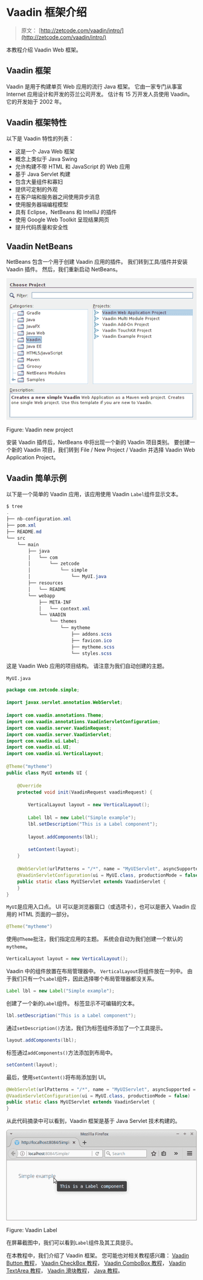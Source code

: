 # Vaadin 框架介绍

> 原文： [http://zetcode.com/vaadin/intro/](http://zetcode.com/vaadin/intro/)

本教程介绍 Vaadin Web 框架。

## Vaadin 框架

Vaadin 是用于构建单页 Web 应用的流行 Java 框架。 它由一家专门从事富 Internet 应用设计和开发的芬兰公司开发。 估计有 15 万开发人员使用 Vaadin。 它的开发始于 2002 年。

## Vaadin 框架特性

以下是 Vaadin 特性的列表：

*   这是一个 Java Web 框架
*   概念上类似于 Java Swing
*   允许构建不带 HTML 和 JavaScript 的 Web 应用
*   基于 Java Servlet 构建
*   包含大量组件和寡妇
*   提供可定制的外观
*   在客户端和服务器之间使用异步消息
*   使用服务器端编程模型
*   具有 Eclipse，NetBeans 和 IntelliJ 的插件
*   使用 Google Web Toolkit 呈现结果网页
*   提升代码质量和安全性

## Vaadin NetBeans

NetBeans 包含一个用于创建 Vaadin 应用的插件。 我们转到工具/插件并安装 Vaadin 插件。 然后，我们重新启动 NetBeans。

![Vaadin new project](img/0e5f0468ec8ecc1365343248f00897a9.jpg)

Figure: Vaadin new project

安装 Vaadin 插件后，NetBeans 中将出现一个新的 Vaadin 项目类别。 要创建一个新的 Vaadin 项目，我们转到 File / New Project / Vaadin 并选择 Vaadin Web Application Project。

## Vaadin 简单示例

以下是一个简单的 Vaadin 应用，该应用使用 Vaadin `Label`组件显示文本。

```java
$ tree
.
├── nb-configuration.xml
├── pom.xml
├── README.md
└── src
    └── main
        ├── java
        │   └── com
        │       └── zetcode
        │           └── simple
        │               └── MyUI.java
        ├── resources
        │   └── README
        └── webapp
            ├── META-INF
            │   └── context.xml
            └── VAADIN
                └── themes
                    └── mytheme
                        ├── addons.scss
                        ├── favicon.ico
                        ├── mytheme.scss
                        └── styles.scss

```

这是 Vaadin Web 应用的项目结构。 请注意为我们自动创建的主题。

`MyUI.java`

```java
package com.zetcode.simple;

import javax.servlet.annotation.WebServlet;

import com.vaadin.annotations.Theme;
import com.vaadin.annotations.VaadinServletConfiguration;
import com.vaadin.server.VaadinRequest;
import com.vaadin.server.VaadinServlet;
import com.vaadin.ui.Label;
import com.vaadin.ui.UI;
import com.vaadin.ui.VerticalLayout;

@Theme("mytheme")
public class MyUI extends UI {

    @Override
    protected void init(VaadinRequest vaadinRequest) {

        VerticalLayout layout = new VerticalLayout();

        Label lbl = new Label("Simple example");
        lbl.setDescription("This is a Label component");

        layout.addComponents(lbl);

        setContent(layout);
    }

    @WebServlet(urlPatterns = "/*", name = "MyUIServlet", asyncSupported = true)
    @VaadinServletConfiguration(ui = MyUI.class, productionMode = false)
    public static class MyUIServlet extends VaadinServlet {
    }
}

```

`MyUI`是应用入口点。 UI 可以是浏览器窗口（或选项卡），也可以是嵌入 Vaadin 应用的 HTML 页面的一部分。

```java
@Theme("mytheme")

```

使用`@Theme`批注，我们指定应用的主题。 系统会自动为我们创建一个默认的`mytheme`。

```java
VerticalLayout layout = new VerticalLayout();

```

Vaadin 中的组件放置在布局管理器中。 `VerticalLayout`将组件放在一列中。 由于我们只有一个`Label`组件，因此选择哪个布局管理器都没关系。

```java
Label lbl = new Label("Simple example");

```

创建了一个新的`Label`组件。 标签显示不可编辑的文本。

```java
lbl.setDescription("This is a Label component");

```

通过`setDescription()`方法，我们为标签组件添加了一个工具提示。

```java
layout.addComponents(lbl);

```

标签通过`addComponents()`方法添加到布局中。

```java
setContent(layout);

```

最后，使用`setContent()`将布局添加到 UI。

```java
@WebServlet(urlPatterns = "/*", name = "MyUIServlet", asyncSupported = true)
@VaadinServletConfiguration(ui = MyUI.class, productionMode = false)
public static class MyUIServlet extends VaadinServlet {
}

```

从此代码摘录中可以看到，Vaadin 框架是基于 Java Servlet 技术构建的。

![Vaadin Label](img/d97cdb6d8c80f9366efa5694e4a23a86.jpg)

Figure: Vaadin Label

在屏幕截图中，我们可以看到`Label`组件及其工具提示。

在本教程中，我们介绍了 Vaadin 框架。 您可能也对相关教程感兴趣： [Vaadin Button 教程](/vaadin/button/)， [Vaadin CheckBox 教程](/vaadin/checkbox/)， [Vaadin ComboBox 教程](/vaadin/combobox/)， [Vaadin TextArea 教程](/vaadin/textarea/)， [Vaadin 滑块教程](/vaadin/slider/)， [Java 教程](/lang/java/)。